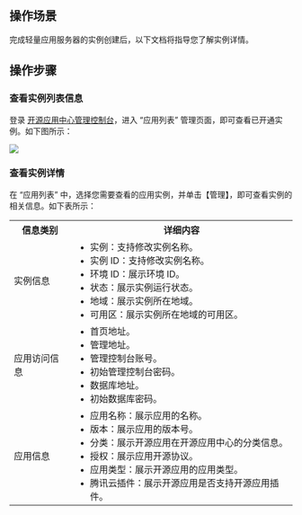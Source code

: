 ## 操作场景
完成轻量应用服务器的实例创建后，以下文档将指导您了解实例详情。

## 操作步骤
### 查看实例列表信息
登录 [开源应用中心管理控制台](https://console.cloud.tencent.com/oac/list)，进入 “应用列表” 管理页面，即可查看已开通实例。如下图所示：

![](https://main.qcloudimg.com/raw/f564b354411ac4e2dc237bcc73be837b.png)

### 查看实例详情
在 “应用列表” 中，选择您需要查看的应用实例，并单击【管理】，即可查看实例的相关信息。如下表所示：
<table>
	<tr><th>信息类别</th><th>详细内容</th></tr>
	<tr>
</tr>
	<tr><td>实例信息</td>
	<td><ul  style="margin: 0;">
<li>实例：支持修改实例名称。</li>
	<li>实例 ID：支持修改实例名称。</li>
	<li>环境 ID：展示环境 ID。</li>
	<li>状态：展示实例运行状态。</li>
	<li>地域：展示实例所在地域。</li>
	<li>可用区：展示实例所在地域的可用区。</li>
	<tr><td>应用访问信息</td>
	<td><ul  style="margin: 0;">
	<li>首页地址。</li>
	<li>管理地址。</li>
		<li>管理控制台账号。</li>
				<li>初始管理控制台密码。</li>
						<li>数据库地址。</li>
								<li>初始数据库密码。</li>
	</ul></td></tr>
	<tr><td>应用信息</td>
	<td><ul  style="margin: 0;">
	<li>应用名称：展示应用的名称。</li>
	<li>版本：展示应用的版本号。</li>
	<li>分类：展示开源应用在开源应用中心的分类信息。</li>
		<li>授权：展示应用开源协议。</li>
				<li>应用类型：展示开源应用的应用类型。</li>
						<li>腾讯云插件：展示开源应用是否支持开源应用插件。</li>
	</ul>
	</td></tr>
</tr>
</table>





